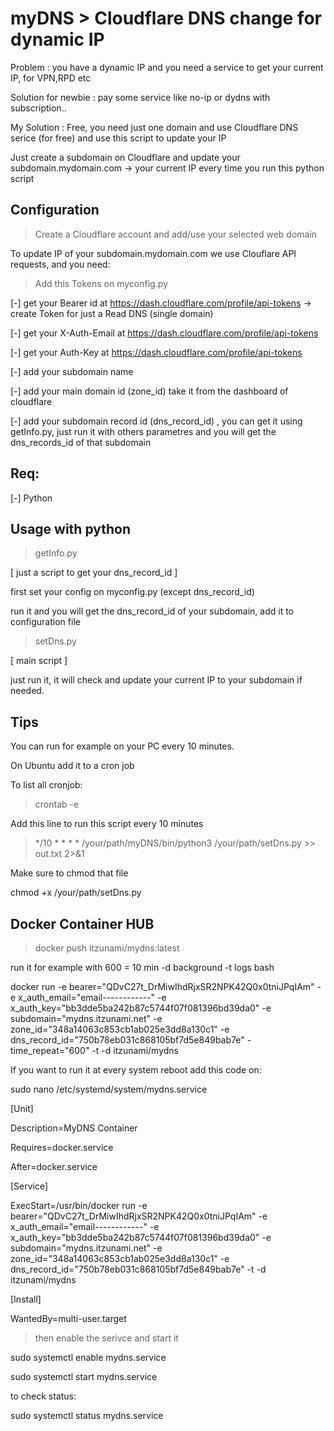 # myDNS > Cloudflare DNS change for dynamic IP

Problem : you have a dynamic IP and you need a service to get your current IP, for VPN,RPD etc

Solution for newbie : pay some service like no-ip or dydns with subscription..

My Solution : Free, you need just one domain and use Cloudflare DNS serice (for free) and use this script to update your IP

Just create a subdomain on Cloudflare and update your subdomain.mydomain.com -> your current IP every time you run this python script

## Configuration

> Create a Cloudflare account and add/use your selected web domain

To update IP of your subdomain.mydomain.com we use Clouflare API requests, and you need:

> Add this Tokens on myconfig.py

[-] get your Bearer id at https://dash.cloudflare.com/profile/api-tokens -> create Token for just a Read DNS (single domain)

[-] get your X-Auth-Email at https://dash.cloudflare.com/profile/api-tokens

[-] get your Auth-Key at https://dash.cloudflare.com/profile/api-tokens

[-] add your subdomain name 

[-] add your main domain id (zone_id) take it from the dashboard of cloudflare

[-] add your subdomain record id (dns_record_id) , you can get it using getInfo.py, just run it with others parametres and you will get the dns_records_id of that subdomain

## Req:

[-] Python 

## Usage with python

> getInfo.py 

[ just a script to get your dns_record_id ]

first set your config on myconfig.py (except dns_record_id)

run it and you will get the dns_record_id of your subdomain, add it to configuration file

> setDns.py

[ main script ]

just run it, it will check and update your current IP to your subdomain if needed.

## Tips

You can run for example on your PC every 10 minutes.

On Ubuntu add it to a cron job

To list all cronjob:

> crontab -e

Add this line to run this script every 10 minutes

> */10 * * * * /your/path/myDNS/bin/python3 /your/path/setDns.py >> out.txt 2>&1

Make sure to chmod that file

chmod +x /your/path/setDns.py



## Docker Container HUB

> docker push itzunami/mydns:latest

run it for example with 600 = 10 min -d background -t logs bash

docker run -e bearer="QDvC27t_DrMiwIhdRjxSR2NPK42Q0x0tniJPqIAm" -e x_auth_email="email------------" -e x_auth_key="bb3dde5ba242b87c5744f07f081396bd39da0" -e subdomain="mydns.itzunami.net" -e zone_id="348a14063c853cb1ab025e3dd8a130c1" -e dns_record_id="750b78eb031c868105bf7d5e849bab7e" -time_repeat="600"  -t -d  itzunami/mydns


If you want to run it at every system reboot add this code on:

sudo nano /etc/systemd/system/mydns.service


[Unit]

Description=MyDNS Container

Requires=docker.service

After=docker.service



[Service]

ExecStart=/usr/bin/docker run -e bearer="QDvC27t_DrMiwIhdRjxSR2NPK42Q0x0tniJPqIAm" -e x_auth_email="email------------" -e x_auth_key="bb3dde5ba242b87c5744f07f081396bd39da0" -e subdomain="mydns.itzunami.net" -e zone_id="348a14063c853cb1ab025e3dd8a130c1" -e dns_record_id="750b78eb031c868105bf7d5e849bab7e" -t -d itzunami/mydns


[Install]

WantedBy=multi-user.target



>then enable the serivce and start it

sudo systemctl enable mydns.service

sudo systemctl start mydns.service


to check status:

sudo systemctl status mydns.service

